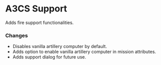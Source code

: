 # A3CS Support
Adds fire support functionalities.

### Changes
- Disables vanilla artillery computer by default.
- Adds option to enable vanilla artillery computer in mission attributes.
- Adds support dialog for future use.
